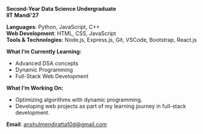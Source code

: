 **Second-Year Data Science Undergraduate**  
**IIT Mandi'27**  
  
**Languages**: Python, JavaScript, C++  
**Web Development**: HTML, CSS, JavaScript  
**Tools & Technologies**: Node.js, Express.js, Git, VSCode, Bootstrap, React.js
  
**What I’m Currently Learning:**  
- Advanced DSA concepts  
- Dynamic Programming  
- Full-Stack Web Development
  
**What I’m Working On:**  
- Optimizing algorithms with dynamic programming.  
- Developing web projects as part of my learning journey in full-stack development.
  
**Email**: [anshulmendiratta10d@gmail.com](mailto:anshulmendiratta10d@gmail.com)  
